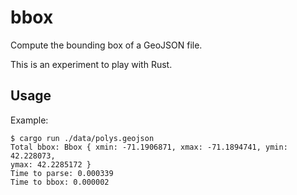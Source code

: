 bbox
====

Compute the bounding box of a GeoJSON file.

This is an experiment to play with Rust.


Usage
-----

Example:

```
$ cargo run ./data/polys.geojson
Total bbox: Bbox { xmin: -71.1906871, xmax: -71.1894741, ymin: 42.228073,
ymax: 42.2285172 }
Time to parse: 0.000339
Time to bbox: 0.000002
```
